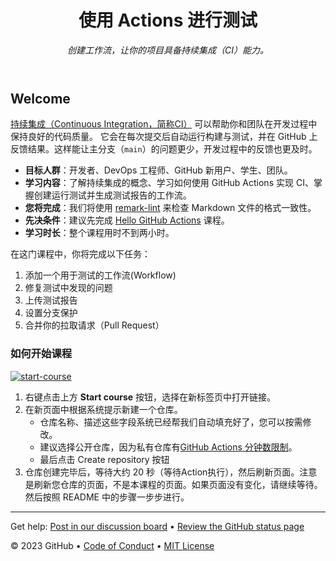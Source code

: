 <header>

<!--
  <<< Author notes: Course header >>>
  Include a 1280×640 image, course title in sentence case, and a concise description in emphasis.
  In your repository settings: enable template repository, add your 1280×640 social image, auto delete head branches.
  Add your open source license, GitHub uses MIT license.
-->

# 使用 Actions 进行测试

_创建工作流，让你的项目具备持续集成（CI）能力。_

</header>

<!--
  <<< Author notes: Course start >>>
  Include start button, a note about Actions minutes,
  and tell the learner why they should take the course.
-->

## Welcome

[持续集成（Continuous Integration，简称CI）](https://en.wikipedia.org/wiki/Continuous_integration) 可以帮助你和团队在开发过程中保持良好的代码质量。
它会在每次提交后自动运行构建与测试，并在 GitHub 上反馈结果。这样能让主分支（`main`）的问题更少，开发过程中的反馈也更及时。

* **目标人群**：开发者、DevOps 工程师、GitHub 新用户、学生、团队。
* **学习内容**：了解持续集成的概念、学习如何使用 GitHub Actions 实现 CI、掌握创建运行测试并生成测试报告的工作流。
* **您将完成**：我们将使用 [remark-lint](https://github.com/remarkjs/remark-lint) 来检查 Markdown 文件的格式一致性。
* **先决条件**：建议先完成 [Hello GitHub Actions](https://github.com/github-china/hello-github-actions) 课程。
* **学习时长**：整个课程用时不到两小时。

在这门课程中，你将完成以下任务：

1. 添加一个用于测试的工作流(Workflow)
2. 修复测试中发现的问题
3. 上传测试报告
4. 设置分支保护
5. 合并你的拉取请求（Pull Request）

### 如何开始课程

<!-- For start course, run in JavaScript:
'https://github.com/new?' + new URLSearchParams({
  template_owner: 'skills',
  template_name: 'test-with-actions',
  owner: '@me',
  name: 'skills-test-with-actions',
  description: 'My clone repository',
  visibility: 'public',
}).toString()
-->

[![start-course](https://user-images.githubusercontent.com/1221423/235727646-4a590299-ffe5-480d-8cd5-8194ea184546.svg)](https://github.com/new?template_owner=github-china&template_name=test-with-actions&owner=%40me&name=skills-test-with-actions&description=My+clone+repository&visibility=public)

1. 右键点击上方 **Start course** 按钮，选择在新标签页中打开链接。
2. 在新页面中根据系统提示新建一个仓库。
   - 仓库名称、描述这些字段系统已经帮我们自动填充好了，您可以按需修改。
   - 建议选择公开仓库，因为私有仓库有[GitHub Actions 分钟数限制](https://docs.github.com/en/billing/managing-billing-for-github-actions/about-billing-for-github-actions)。
   - 最后点击 Create repository 按钮
3. 仓库创建完毕后，等待大约 20 秒（等待Action执行），然后刷新页面。注意是刷新您仓库的页面，不是本课程的页面。如果页面没有变化，请继续等待。然后按照 README 中的步骤一步步进行。

<footer>

<!--
  <<< Author notes: Footer >>>
  Add a link to get support, GitHub status page, code of conduct, license link.
-->

---

Get help: [Post in our discussion board](https://github.com/orgs/skills/discussions/categories/test-with-actions) &bull; [Review the GitHub status page](https://www.githubstatus.com/)

&copy; 2023 GitHub &bull; [Code of Conduct](https://www.contributor-covenant.org/version/2/1/code_of_conduct/code_of_conduct.md) &bull; [MIT License](https://gh.io/mit)

</footer>
